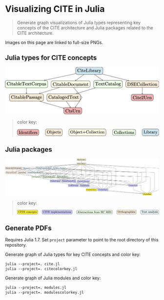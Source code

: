 # Visualizing CITE in Julia

> Generate graph visualizations of Julia types representing key concepts of the CITE architecture and Julia packages related to the CITE architecture.

Images on this page are linked to full-size PNGs.

## Julia types for CITE concepts

[![CITE concepts](graphs/cite-concepts.png)](graphs/cite-concepts.png)

> color key:
>
> [![concepts: color key](graphs/concepts-colorkey.png)](graphs/concepts-colorkey.png)


## Julia packages


[![Julia packages](graphs/packages.png)](graphs/packages.png)

> color key:
>
> [![packages: color key](graphs/packages-colorkey.png)](graphs/packages-colorkey)


## Generate PDFs

Requires Julia 1.7.  Set `project` parameter to point to the root directory of this repository.


Generate graph of Julia types for key CITE concepts and color key:

```
julia --project=. cite.jl
julia --project=. citecolorkey.jl
```


Generate graph of Julia modules and color key:

```
julia --project=. modules.jl
julia --project=. modulescolorkey.jl
```